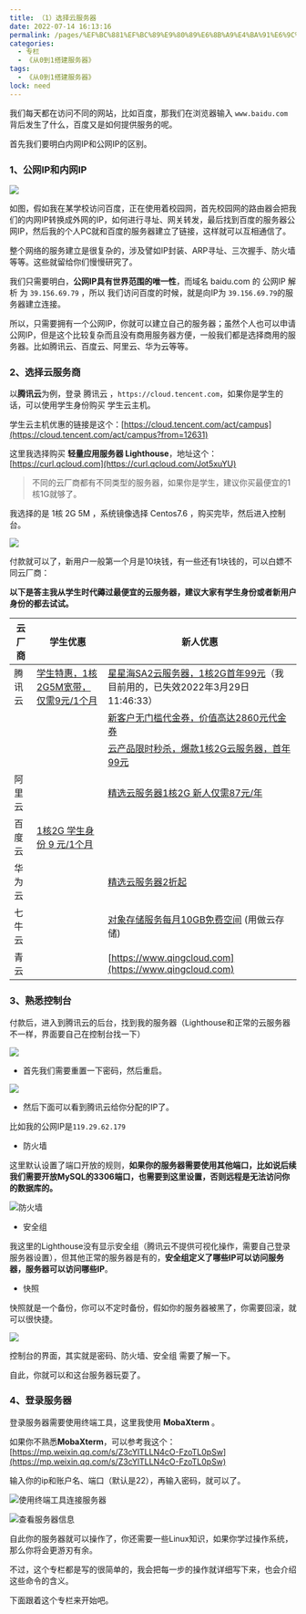 ```yaml
---
title: （1）选择云服务器
date: 2022-07-14 16:13:16
permalink: /pages/%EF%BC%881%EF%BC%89%E9%80%89%E6%8B%A9%E4%BA%91%E6%9C%8D%E5%8A%A1%E5%99%A8
categories: 
  - 专栏
  - 《从0到1搭建服务器》
tags: 
  - 《从0到1搭建服务器》
lock: need
---
```

我们每天都在访问不同的网站，比如百度，那我们在浏览器输入 `www.baidu.com` 背后发生了什么，百度又是如何提供服务的呢。



首先我们要明白内网IP和公网IP的区别。



### 1、公网IP和内网IP

![](https://cdn.jsdelivr.net/gh/DogerRain/image@main/img-20210401/image-20201007133451598.png)

如图，假如我在某学校访问百度，正在使用着校园网，首先校园网的路由器会把我们的内网IP转换成外网的IP，如何进行寻址、网关转发，最后找到百度的服务器公网IP，然后我的个人PC就和百度的服务器建立了链接，这样就可以互相通信了。



整个网络的服务建立是很复杂的，涉及譬如IP封装、ARP寻址、三次握手、防火墙等等。这些就留给你们慢慢研究了。



我们只需要明白，**公网IP具有世界范围的唯一性**，而域名 baidu.com 的 公网IP 解析 为 `39.156.69.79` ，所以 我们访问百度的时候，就是向IP为 `39.156.69.79`的服务器建立连接。



所以，只需要拥有一个公网IP，你就可以建立自己的服务器；虽然个人也可以申请公网IP，但是这个比较复杂而且没有商用服务器方便，一般我们都是选择商用的服务器。比如腾讯云、百度云、阿里云、华为云等等。



### 2、选择云服务商

以**腾讯云**为例，登录 腾讯云 ，`https://cloud.tencent.com`，如果你是学生的话，可以使用学生身份购买 学生云主机。

学生云主机优惠的链接是这个：[https://cloud.tencent.com/act/campus](https://cloud.tencent.com/act/campus?from=12631)

这里我选择购买 **轻量应用服务器 Lighthouse**，地址这个：[https://curl.qcloud.com](https://curl.qcloud.com/Jot5xuYU)

> 不同的云厂商都有不同类型的服务器，如果你是学生，建议你买最便宜的1核1G就够了。

我选择的是 1核 2G 5M ，系统镜像选择 Centos7.6 ，购买完毕，然后进入控制台。

![](https://cdn.jsdelivr.net/gh/DogerRain/image@main/img-20210401/image-20201007142842358.png)

付款就可以了，新用户一般第一个月是10块钱，有一些还有1块钱的，可以白嫖不同云厂商：

**以下是答主我从学生时代薅过最便宜的云服务器，建议大家有学生身份或者新用户身份的都去试试。**


| 云厂商 | 学生优惠                                                     | 新人优惠                                                     |
| ------ | ------------------------------------------------------------ | ------------------------------------------------------------ |
| 腾讯云 | [学生特惠，1核2G5M宽带，仅需9元/1个月](https://cloud.tencent.com/act/cps/redirect?redirect=10004&cps_key=664b44b4e8e43b579d07036bf1c71060) | [星星海SA2云服务器，1核2G首年99元](https://cloud.tencent.com/act/cps/redirect?redirect=1063&cps_key=664b44b4e8e43b579d07036bf1c71060&from=console)（我目前用的，已失效2022年3月29日 11:46:33） |
|        |                                                              | [新客户无门槛代金券，价值高达2860元代金券](https://cloud.tencent.com/act/cps/redirect?redirect=1040&cps_key=664b44b4e8e43b579d07036bf1c71060&from=console) |
|        |                                                              | [云产品限时秒杀，爆款1核2G云服务器，首年99元](https://cloud.tencent.com/act/cps/redirect?redirect=1062&cps_key=664b44b4e8e43b579d07036bf1c71060&from=console) |
| 阿里云 |                                                              | [精选云服务器1核2G 新人仅需87元/年](https://www.aliyun.com/minisite/goods?userCode=4lol8et7) |
| 百度云 | [1核2G 学生身份 9 元/1个月](https://cloud.baidu.com/campaign/campus-2018/index.html?unifrom=eventpage) |                                                              |
| 华为云 |                                                              | [精选云服务器2折起](https://activity.huaweicloud.com/cps/recommendstore.html?fromacct=0740541e-dec2-47db-99e9-b5bb524ccbf7&utm_source=aGlkX2txbGYyNDR0ZXlxc2ZwZg===&utm_medium=cps&utm_campaign=201905) |
| 七牛云 |                                                              | [对象存储服务每月10GB免费空间](https://activity.huaweicloud.com/cps/recommendstore.html?fromacct=0740541e-dec2-47db-99e9-b5bb524ccbf7&utm_source=aGlkX2txbGYyNDR0ZXlxc2ZwZg===&utm_medium=cps&utm_campaign=201905) (用做云存储) |
| 青云   |                                                              | [https://www.qingcloud.com](https://www.qingcloud.com)       |



### 3、熟悉控制台

付款后，进入到腾讯云的后台，找到我的服务器（Lighthouse和正常的云服务器不一样，界面要自己在控制台找一下）

![](https://cdn.jsdelivr.net/gh/DogerRain/image@main/img-20210401/image-20210511113938382.png)

- 首先我们需要重置一下密码，然后重启。

![](https://cdn.jsdelivr.net/gh/DogerRain/image@main/img-20210401/image-20201007140414442.png)

- 然后下面可以看到腾讯云给你分配的IP了。

比如我的公网IP是`119.29.62.179`

- 防火墙

这里默认设置了端口开放的规则，**如果你的服务器需要使用其他端口，比如说后续我们需要开放MySQL的3306端口，也需要到这里设置，否则远程是无法访问你的数据库的。**

![防火墙](https://cdn.jsdelivr.net/gh/DogerRain/image@main/img-20210401/image-20201007143051867.png)

- 安全组

我这里的Lighthouse没有显示安全组（腾讯云不提供可视化操作，需要自己登录服务器设置），但其他正常的服务器是有的，**安全组定义了哪些IP可以访问服务器，服务器可以访问哪些IP**。

- 快照

快照就是一个备份，你可以不定时备份，假如你的服务器被黑了，你需要回滚，就可以很快捷。

![](https://cdn.jsdelivr.net/gh/DogerRain/image@main/img-20210401/image-20210511114331680.png)



控制台的界面，其实就是密码、防火墙、安全组 需要了解一下。

自此，你就可以和这台服务器玩耍了。



### 4、登录服务器

登录服务器需要使用终端工具，这里我使用 **MobaXterm** 。



如果你不熟悉**MobaXterm**，可以参考我这个：[https://mp.weixin.qq.com/s/Z3cYlTLLN4cO-FzoTL0pSw](https://mp.weixin.qq.com/s/Z3cYlTLLN4cO-FzoTL0pSw)



输入你的ip和账户名、端口（默认是22），再输入密码，就可以了。

![使用终端工具连接服务器](https://cdn.jsdelivr.net/gh/DogerRain/image@main/img-20210401/image-20201009153418835.png)

![查看服务器信息](https://cdn.jsdelivr.net/gh/DogerRain/image@main/img-20210401/image-20201009153752001.png)



自此你的服务器就可以操作了，你还需要一些Linux知识，如果你学过操作系统，那么你将会更游刃有余。

不过，这个专栏都是写的很简单的，我会把每一步的操作就详细写下来，也会介绍这些命令的含义。

下面跟着这个专栏来开始吧。
